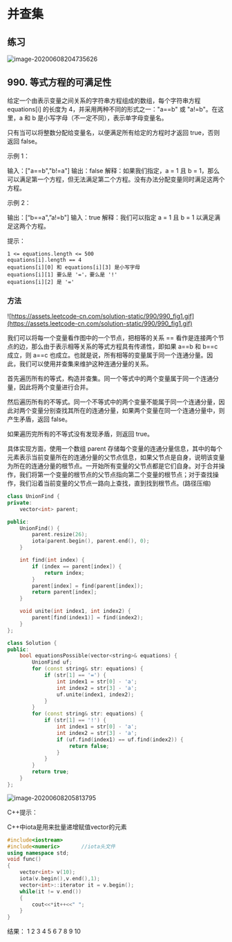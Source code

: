 # 并查集

## 练习

![image-20200608204735626](https://gitee.com/yangshucheng2020/blogimage/raw/master/uPic/image-20200608204735626.png)

## 990. 等式方程的可满足性

给定一个由表示变量之间关系的字符串方程组成的数组，每个字符串方程 equations[i] 的长度为 4，并采用两种不同的形式之一："a==b" 或 "a!=b"。在这里，a 和 b 是小写字母（不一定不同），表示单字母变量名。

只有当可以将整数分配给变量名，以便满足所有给定的方程时才返回 true，否则返回 false。 

示例 1：

输入：["a==b","b!=a"]
输出：false
解释：如果我们指定，a = 1 且 b = 1，那么可以满足第一个方程，但无法满足第二个方程。没有办法分配变量同时满足这两个方程。

示例 2：

输出：[“b\==a",”a\!=b"]
输入：true
解释：我们可以指定 a = 1 且 b = 1 以满足满足这两个方程。

提示：

    1 <= equations.length <= 500
    equations[i].length == 4
    equations[i][0] 和 equations[i][3] 是小写字母
    equations[i][1] 要么是 '='，要么是 '!'
    equations[i][2] 是 '='

### 方法

![https://assets.leetcode-cn.com/solution-static/990/990_fig1.gif](https://assets.leetcode-cn.com/solution-static/990/990_fig1.gif)

我们可以将每一个变量看作图中的一个节点，把相等的关系 == 看作是连接两个节点的边，那么由于表示相等关系的等式方程具有传递性，即如果 a\==b 和 b\==c 成立，则 a==c 也成立。也就是说，所有相等的变量属于同一个连通分量。因此，我们可以使用并查集来维护这种连通分量的关系。

首先遍历所有的等式，构造并查集。同一个等式中的两个变量属于同一个连通分量，因此将两个变量进行合并。

然后遍历所有的不等式。同一个不等式中的两个变量不能属于同一个连通分量，因此对两个变量分别查找其所在的连通分量，如果两个变量在同一个连通分量中，则产生矛盾，返回 false。

如果遍历完所有的不等式没有发现矛盾，则返回 true。

具体实现方面，使用一个数组 parent 存储每个变量的连通分量信息，其中的每个元素表示当前变量所在的连通分量的父节点信息，如果父节点是自身，说明该变量为所在的连通分量的根节点。一开始所有变量的父节点都是它们自身。对于合并操作，我们将第一个变量的根节点的父节点指向第二个变量的根节点；对于查找操作，我们沿着当前变量的父节点一路向上查找，直到找到根节点。(路径压缩)

```cpp
class UnionFind {
private:
    vector<int> parent;

public:
    UnionFind() {
        parent.resize(26);
        iota(parent.begin(), parent.end(), 0);
    }

    int find(int index) {
        if (index == parent[index]) {
            return index;
        }
        parent[index] = find(parent[index]);
        return parent[index];
    }

    void unite(int index1, int index2) {
        parent[find(index1)] = find(index2);
    }
};

class Solution {
public:
    bool equationsPossible(vector<string>& equations) {
        UnionFind uf;
        for (const string& str: equations) {
            if (str[1] == '=') {
                int index1 = str[0] - 'a';
                int index2 = str[3] - 'a';
                uf.unite(index1, index2);
            }
        }
        for (const string& str: equations) {
            if (str[1] == '!') {
                int index1 = str[0] - 'a';
                int index2 = str[3] - 'a';
                if (uf.find(index1) == uf.find(index2)) {
                    return false;
                }
            }
        }
        return true;
    }
};
```

![image-20200608205813795](https://gitee.com/yangshucheng2020/blogimage/raw/master/uPic/image-20200608205813795.png)

C++提示：

C++中iota是用来批量递增赋值vector的元素

```cpp
#include<iostream>
#include<numeric>   	//iota头文件
using namespace std;
void func()
{
    vector<int> v(10);
    iota(v.begin(),v.end(),1);
    vector<int>::iterator it = v.begin();
    while(it != v.end())
    {
        cout<<*it++<<" ";
    }
}
```

结果：
1	2	3	4	5	6	7	8	9	10
